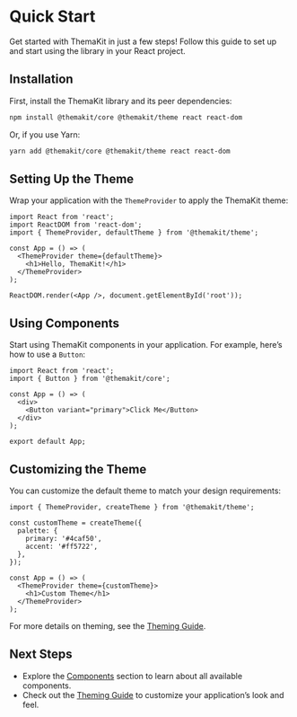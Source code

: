 # Quick Start

Get started with ThemaKit in just a few steps! Follow this guide to set up and start using the library in your React project.

## Installation

First, install the ThemaKit library and its peer dependencies:

```bash
npm install @themakit/core @themakit/theme react react-dom
```

Or, if you use Yarn:

```bash
yarn add @themakit/core @themakit/theme react react-dom
```

## Setting Up the Theme

Wrap your application with the `ThemeProvider` to apply the ThemaKit theme:

```tsx
import React from 'react';
import ReactDOM from 'react-dom';
import { ThemeProvider, defaultTheme } from '@themakit/theme';

const App = () => (
  <ThemeProvider theme={defaultTheme}>
    <h1>Hello, ThemaKit!</h1>
  </ThemeProvider>
);

ReactDOM.render(<App />, document.getElementById('root'));
```

## Using Components

Start using ThemaKit components in your application. For example, here’s how to use a `Button`:

```tsx
import React from 'react';
import { Button } from '@themakit/core';

const App = () => (
  <div>
    <Button variant="primary">Click Me</Button>
  </div>
);

export default App;
```

## Customizing the Theme

You can customize the default theme to match your design requirements:

```tsx
import { ThemeProvider, createTheme } from '@themakit/theme';

const customTheme = createTheme({
  palette: {
    primary: '#4caf50',
    accent: '#ff5722',
  },
});

const App = () => (
  <ThemeProvider theme={customTheme}>
    <h1>Custom Theme</h1>
  </ThemeProvider>
);
```

For more details on theming, see the [Theming Guide](../../theming/overview).

## Next Steps

- Explore the [Components](../../components/layout/container.md) section to learn about all available components.
- Check out the [Theming Guide](../../theming/overview) to customize your application’s look and feel.